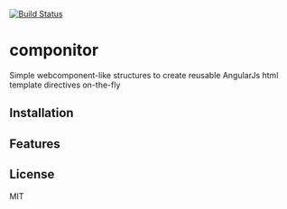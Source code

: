 
[![Build Status](https://secure.travis-ci.org/reko/componitor.png)](https://travis-ci.org/reko/componitor)

# componitor

  Simple webcomponent-like structures to create reusable AngularJs html template directives on-the-fly

## Installation


## Features

   

## License

  MIT

